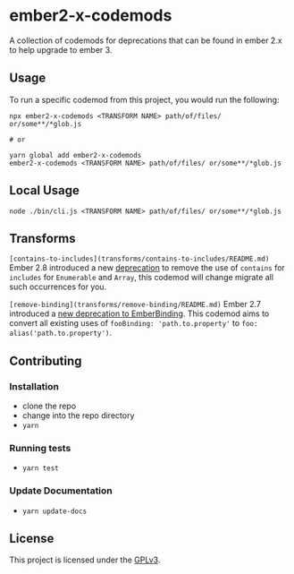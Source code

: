 # ember2-x-codemods

A collection of codemods for deprecations that can be found in ember 2.x to help upgrade to ember 3.

## Usage

To run a specific codemod from this project, you would run the following:

```
npx ember2-x-codemods <TRANSFORM NAME> path/of/files/ or/some**/*glob.js

# or

yarn global add ember2-x-codemods
ember2-x-codemods <TRANSFORM NAME> path/of/files/ or/some**/*glob.js
```

## Local Usage
```
node ./bin/cli.js <TRANSFORM NAME> path/of/files/ or/some**/*glob.js
```

## Transforms

<!--TRANSFORMS_START-->
`[contains-to-includes](transforms/contains-to-includes/README.md)` Ember 2.8 introduced a new [deprecation](https://deprecations.emberjs.com/v2.x#toc_ember-runtime-enumerable-contains) to remove the use of `contains` for `includes` for `Enumerable` and `Array`, this codemod will change migrate all such occurrences for you.

`[remove-binding](transforms/remove-binding/README.md)` Ember 2.7 introduced a [new deprecation to EmberBinding](https://deprecations.emberjs.com/v2.x#toc_ember-binding). This codemod aims to convert all existing uses of `fooBinding: 'path.to.property'` to `foo: alias('path.to.property')`.
<!--TRANSFORMS_END-->

## Contributing

### Installation

* clone the repo
* change into the repo directory
* `yarn`

### Running tests

* `yarn test`

### Update Documentation

* `yarn update-docs`

License
------------------------------------------------------------------------------

This project is licensed under the [GPLv3](LICENSE.md).

